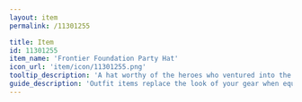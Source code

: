 ```yaml
---
layout: item
permalink: /11301255

title: Item
id: 11301255
item_name: 'Frontier Foundation Party Hat'
icon_url: 'item/icon/11301255.png'
tooltip_description: 'A hat worthy of the heroes who ventured into the Storm''s Eye.'
guide_description: 'Outfit items replace the look of your gear when equipped.'
---
```

